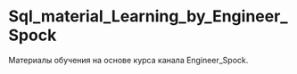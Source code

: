 # Sql_material_Learning_by_Engineer_Spock

Материалы обучения на основе курса канала Engineer_Spock. 
